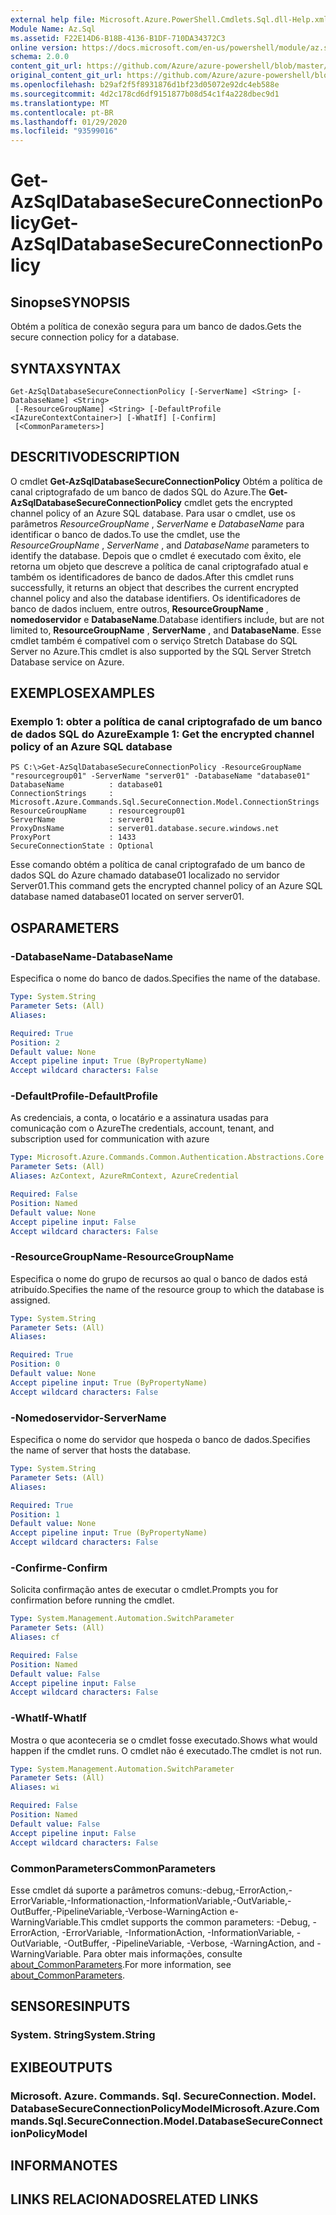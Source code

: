 ```yaml
---
external help file: Microsoft.Azure.PowerShell.Cmdlets.Sql.dll-Help.xml
Module Name: Az.Sql
ms.assetid: F22E14D6-B18B-4136-B1DF-710DA34372C3
online version: https://docs.microsoft.com/en-us/powershell/module/az.sql/get-azsqldatabasesecureconnectionpolicy
schema: 2.0.0
content_git_url: https://github.com/Azure/azure-powershell/blob/master/src/Sql/Sql/help/Get-AzSqlDatabaseSecureConnectionPolicy.md
original_content_git_url: https://github.com/Azure/azure-powershell/blob/master/src/Sql/Sql/help/Get-AzSqlDatabaseSecureConnectionPolicy.md
ms.openlocfilehash: b29af2f5f8931876d1bf23d05072e92dc4eb588e
ms.sourcegitcommit: 4d2c178cd6df9151877b08d54c1f4a228dbec9d1
ms.translationtype: MT
ms.contentlocale: pt-BR
ms.lasthandoff: 01/29/2020
ms.locfileid: "93599016"
---
```

# <span data-ttu-id="23a2f-101">Get-AzSqlDatabaseSecureConnectionPolicy</span><span class="sxs-lookup"><span data-stu-id="23a2f-101">Get-AzSqlDatabaseSecureConnectionPolicy</span></span>

## <span data-ttu-id="23a2f-102">Sinopse</span><span class="sxs-lookup"><span data-stu-id="23a2f-102">SYNOPSIS</span></span>
<span data-ttu-id="23a2f-103">Obtém a política de conexão segura para um banco de dados.</span><span class="sxs-lookup"><span data-stu-id="23a2f-103">Gets the secure connection policy for a database.</span></span>

## <span data-ttu-id="23a2f-104">SYNTAX</span><span class="sxs-lookup"><span data-stu-id="23a2f-104">SYNTAX</span></span>

```
Get-AzSqlDatabaseSecureConnectionPolicy [-ServerName] <String> [-DatabaseName] <String>
 [-ResourceGroupName] <String> [-DefaultProfile <IAzureContextContainer>] [-WhatIf] [-Confirm]
 [<CommonParameters>]
```

## <span data-ttu-id="23a2f-105">DESCRITIVO</span><span class="sxs-lookup"><span data-stu-id="23a2f-105">DESCRIPTION</span></span>
<span data-ttu-id="23a2f-106">O cmdlet **Get-AzSqlDatabaseSecureConnectionPolicy** Obtém a política de canal criptografado de um banco de dados SQL do Azure.</span><span class="sxs-lookup"><span data-stu-id="23a2f-106">The **Get-AzSqlDatabaseSecureConnectionPolicy** cmdlet gets the encrypted channel policy of an Azure SQL database.</span></span>
<span data-ttu-id="23a2f-107">Para usar o cmdlet, use os parâmetros *ResourceGroupName* , *ServerName* e *DatabaseName* para identificar o banco de dados.</span><span class="sxs-lookup"><span data-stu-id="23a2f-107">To use the cmdlet, use the *ResourceGroupName* , *ServerName* , and *DatabaseName* parameters to identify the database.</span></span>
<span data-ttu-id="23a2f-108">Depois que o cmdlet é executado com êxito, ele retorna um objeto que descreve a política de canal criptografado atual e também os identificadores de banco de dados.</span><span class="sxs-lookup"><span data-stu-id="23a2f-108">After this cmdlet runs successfully, it returns an object that describes the current encrypted channel policy and also the database identifiers.</span></span>
<span data-ttu-id="23a2f-109">Os identificadores de banco de dados incluem, entre outros, **ResourceGroupName** , **nomedoservidor** e **DatabaseName**.</span><span class="sxs-lookup"><span data-stu-id="23a2f-109">Database identifiers include, but are not limited to, **ResourceGroupName** , **ServerName** , and **DatabaseName**.</span></span>
<span data-ttu-id="23a2f-110">Esse cmdlet também é compatível com o serviço Stretch Database do SQL Server no Azure.</span><span class="sxs-lookup"><span data-stu-id="23a2f-110">This cmdlet is also supported by the SQL Server Stretch Database service on Azure.</span></span>

## <span data-ttu-id="23a2f-111">EXEMPLOS</span><span class="sxs-lookup"><span data-stu-id="23a2f-111">EXAMPLES</span></span>

### <span data-ttu-id="23a2f-112">Exemplo 1: obter a política de canal criptografado de um banco de dados SQL do Azure</span><span class="sxs-lookup"><span data-stu-id="23a2f-112">Example 1: Get the encrypted channel policy of an Azure SQL database</span></span>
```
PS C:\>Get-AzSqlDatabaseSecureConnectionPolicy -ResourceGroupName "resourcegroup01" -ServerName "server01" -DatabaseName "database01"
DatabaseName          : database01
ConnectionStrings     : Microsoft.Azure.Commands.Sql.SecureConnection.Model.ConnectionStrings
ResourceGroupName     : resourcegroup01
ServerName            : server01
ProxyDnsName          : server01.database.secure.windows.net
ProxyPort             : 1433
SecureConnectionState : Optional
```

<span data-ttu-id="23a2f-113">Esse comando obtém a política de canal criptografado de um banco de dados SQL do Azure chamado database01 localizado no servidor Server01.</span><span class="sxs-lookup"><span data-stu-id="23a2f-113">This command gets the encrypted channel policy of an Azure SQL database named database01 located on server server01.</span></span>

## <span data-ttu-id="23a2f-114">OS</span><span class="sxs-lookup"><span data-stu-id="23a2f-114">PARAMETERS</span></span>

### <span data-ttu-id="23a2f-115">-DatabaseName</span><span class="sxs-lookup"><span data-stu-id="23a2f-115">-DatabaseName</span></span>
<span data-ttu-id="23a2f-116">Especifica o nome do banco de dados.</span><span class="sxs-lookup"><span data-stu-id="23a2f-116">Specifies the name of the database.</span></span>

```yaml
Type: System.String
Parameter Sets: (All)
Aliases:

Required: True
Position: 2
Default value: None
Accept pipeline input: True (ByPropertyName)
Accept wildcard characters: False
```

### <span data-ttu-id="23a2f-117">-DefaultProfile</span><span class="sxs-lookup"><span data-stu-id="23a2f-117">-DefaultProfile</span></span>
<span data-ttu-id="23a2f-118">As credenciais, a conta, o locatário e a assinatura usadas para comunicação com o Azure</span><span class="sxs-lookup"><span data-stu-id="23a2f-118">The credentials, account, tenant, and subscription used for communication with azure</span></span>

```yaml
Type: Microsoft.Azure.Commands.Common.Authentication.Abstractions.Core.IAzureContextContainer
Parameter Sets: (All)
Aliases: AzContext, AzureRmContext, AzureCredential

Required: False
Position: Named
Default value: None
Accept pipeline input: False
Accept wildcard characters: False
```

### <span data-ttu-id="23a2f-119">-ResourceGroupName</span><span class="sxs-lookup"><span data-stu-id="23a2f-119">-ResourceGroupName</span></span>
<span data-ttu-id="23a2f-120">Especifica o nome do grupo de recursos ao qual o banco de dados está atribuído.</span><span class="sxs-lookup"><span data-stu-id="23a2f-120">Specifies the name of the resource group to which the database is assigned.</span></span>

```yaml
Type: System.String
Parameter Sets: (All)
Aliases:

Required: True
Position: 0
Default value: None
Accept pipeline input: True (ByPropertyName)
Accept wildcard characters: False
```

### <span data-ttu-id="23a2f-121">-Nomedoservidor</span><span class="sxs-lookup"><span data-stu-id="23a2f-121">-ServerName</span></span>
<span data-ttu-id="23a2f-122">Especifica o nome do servidor que hospeda o banco de dados.</span><span class="sxs-lookup"><span data-stu-id="23a2f-122">Specifies the name of server that hosts the database.</span></span>

```yaml
Type: System.String
Parameter Sets: (All)
Aliases:

Required: True
Position: 1
Default value: None
Accept pipeline input: True (ByPropertyName)
Accept wildcard characters: False
```

### <span data-ttu-id="23a2f-123">-Confirme</span><span class="sxs-lookup"><span data-stu-id="23a2f-123">-Confirm</span></span>
<span data-ttu-id="23a2f-124">Solicita confirmação antes de executar o cmdlet.</span><span class="sxs-lookup"><span data-stu-id="23a2f-124">Prompts you for confirmation before running the cmdlet.</span></span>

```yaml
Type: System.Management.Automation.SwitchParameter
Parameter Sets: (All)
Aliases: cf

Required: False
Position: Named
Default value: False
Accept pipeline input: False
Accept wildcard characters: False
```

### <span data-ttu-id="23a2f-125">-WhatIf</span><span class="sxs-lookup"><span data-stu-id="23a2f-125">-WhatIf</span></span>
<span data-ttu-id="23a2f-126">Mostra o que aconteceria se o cmdlet fosse executado.</span><span class="sxs-lookup"><span data-stu-id="23a2f-126">Shows what would happen if the cmdlet runs.</span></span>
<span data-ttu-id="23a2f-127">O cmdlet não é executado.</span><span class="sxs-lookup"><span data-stu-id="23a2f-127">The cmdlet is not run.</span></span>

```yaml
Type: System.Management.Automation.SwitchParameter
Parameter Sets: (All)
Aliases: wi

Required: False
Position: Named
Default value: False
Accept pipeline input: False
Accept wildcard characters: False
```

### <span data-ttu-id="23a2f-128">CommonParameters</span><span class="sxs-lookup"><span data-stu-id="23a2f-128">CommonParameters</span></span>
<span data-ttu-id="23a2f-129">Esse cmdlet dá suporte a parâmetros comuns:-debug,-ErrorAction,-ErrorVariable,-Informationaction,-InformationVariable,-OutVariable,-OutBuffer,-PipelineVariable,-Verbose-WarningAction e-WarningVariable.</span><span class="sxs-lookup"><span data-stu-id="23a2f-129">This cmdlet supports the common parameters: -Debug, -ErrorAction, -ErrorVariable, -InformationAction, -InformationVariable, -OutVariable, -OutBuffer, -PipelineVariable, -Verbose, -WarningAction, and -WarningVariable.</span></span> <span data-ttu-id="23a2f-130">Para obter mais informações, consulte [about_CommonParameters](https://go.microsoft.com/fwlink/?LinkID=113216).</span><span class="sxs-lookup"><span data-stu-id="23a2f-130">For more information, see [about_CommonParameters](https://go.microsoft.com/fwlink/?LinkID=113216).</span></span>

## <span data-ttu-id="23a2f-131">SENSORES</span><span class="sxs-lookup"><span data-stu-id="23a2f-131">INPUTS</span></span>

### <span data-ttu-id="23a2f-132">System. String</span><span class="sxs-lookup"><span data-stu-id="23a2f-132">System.String</span></span>

## <span data-ttu-id="23a2f-133">EXIBE</span><span class="sxs-lookup"><span data-stu-id="23a2f-133">OUTPUTS</span></span>

### <span data-ttu-id="23a2f-134">Microsoft. Azure. Commands. Sql. SecureConnection. Model. DatabaseSecureConnectionPolicyModel</span><span class="sxs-lookup"><span data-stu-id="23a2f-134">Microsoft.Azure.Commands.Sql.SecureConnection.Model.DatabaseSecureConnectionPolicyModel</span></span>

## <span data-ttu-id="23a2f-135">INFORMA</span><span class="sxs-lookup"><span data-stu-id="23a2f-135">NOTES</span></span>

## <span data-ttu-id="23a2f-136">LINKS RELACIONADOS</span><span class="sxs-lookup"><span data-stu-id="23a2f-136">RELATED LINKS</span></span>
